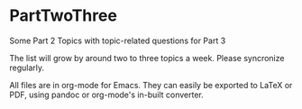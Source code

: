 PartTwoThree
============

Some Part 2 Topics with topic-related questions for Part 3

The list will grow by around two to three topics a week. Please syncronize regularly.

All files are in org-mode for Emacs. They can easily be exported to LaTeX or PDF, 
using pandoc or org-mode's in-built converter.

